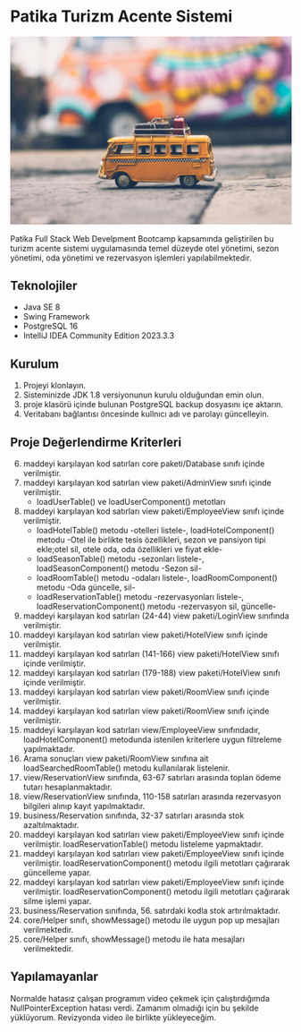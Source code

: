 # Patika Turizm Acente Sistemi

![Vacation](pexels-nubikini-vacation.JPG)

Patika Full Stack Web Develpment Bootcamp kapsamında geliştirilen bu turizm acente sistemi uygulamasında temel düzeyde otel yönetimi, sezon yönetimi, oda yönetimi ve rezervasyon işlemleri yapılabilmektedir.

## Teknolojiler
* Java SE 8
* Swing Framework
* PostgreSQL 16
* IntelliJ IDEA Community Edition 2023.3.3 

## Kurulum

1. Projeyi klonlayın.
2. Sisteminizde JDK 1.8 versiyonunun kurulu olduğundan emin olun.
3. proje klasörü içinde bulunan PostgreSQL backup dosyasını içe aktarın.
4. Veritabanı bağlantısı öncesinde kullnıcı adı ve parolayı güncelleyin.

## Proje Değerlendirme Kriterleri  
6. maddeyi karşılayan kod satırları core paketi/Database sınıfı içinde verilmiştir.
7. maddeyi karşılayan kod satırları view paketi/AdminView sınıfı içinde verilmiştir.
   * loadUserTable() ve loadUserComponent() metotları
8. maddeyi karşılayan kod satırları view paketi/EmployeeView sınıfı içinde verilmiştir.
   * loadHotelTable() metodu -otelleri listele-, loadHotelComponent() metodu -Otel ile birlikte tesis özellikleri, sezon ve pansiyon tipi ekle;otel sil, otele oda, oda özellikleri ve fiyat ekle-
   * loadSeasonTable() metodu -sezonları listele-, loadSeasonComponent() metodu -Sezon sil-
   * loadRoomTable() metodu -odaları listele-, loadRoomComponent() metodu -Oda güncelle, sil-
   * loadReservationTable() metodu -rezervasyonları listele-, loadReservationComponent() metodu -rezervasyon sil, güncelle-
9. maddeyi karşılayan kod satırları (24-44) view paketi/LoginView sınıfında verilmiştir.  
10. maddeyi karşılayan kod satırları view paketi/HotelView sınıfı içinde verilmiştir.
11. maddeyi karşılayan kod satırları (141-166) view paketi/HotelView sınıfı içinde verilmiştir.
12. maddeyi karşılayan kod satırları (179-188) view paketi/HotelView sınıfı içinde verilmiştir.
13. maddeyi karşılayan kod satırları view paketi/RoomView sınıfı içinde verilmiştir.
14. maddeyi karşılayan kod satırları view paketi/RoomView sınıfı içinde verilmiştir.
15. maddeyi karşılayan kod satırları view/EmployeeView sınıfındadır, loadHotelComponent() metodunda istenilen kriterlere uygun filtreleme yapılmaktadır.
16. Arama sonuçları view paketi/RoomView sınıfına ait loadSearchedRoomTable() metodu kullanılarak listelenir.
17. view/ReservationView sınıfında, 63-67  satırları arasında toplan ödeme tutarı hesaplanmaktadır.
18. view/ReservationView sınıfında, 110-158 satırları arasında rezervasyon bilgileri alınıp kayıt yapılmaktadır.
19. business/Reservation sınıfında, 32-37 satırları arasında stok azaltılmaktadır.
20. maddeyi karşılayan kod satırları view paketi/EmployeeView sınıfı içinde verilmiştir. loadReservationTable() metodu listeleme yapmaktadır.
21. maddeyi karşılayan kod satırları view paketi/EmployeeView sınıfı içinde verilmiştir. loadReservationComponent() metodu ilgili metotları çağırarak güncelleme yapar.
22. maddeyi karşılayan kod satırları view paketi/EmployeeView sınıfı içinde verilmiştir. loadReservationComponent() metodu ilgili metotları çağırarak silme işlemi yapar.
23. business/Reservation sınıfında, 56. satırdaki kodla stok artırılmaktadır.
24. core/Helper sınıfı, showMessage() metodu ile uygun pop up mesajları verilmektedir.
25. core/Helper sınıfı, showMessage() metodu ile hata mesajları verilmektedir.

## Yapılamayanlar

Normalde hatasız çalışan programım video çekmek için çalıştırdığımda NullPointerException hatası verdi. Zamanım olmadığı için bu şekilde yüklüyorum.
Revizyonda video ile birlikte yükleyeceğim.
